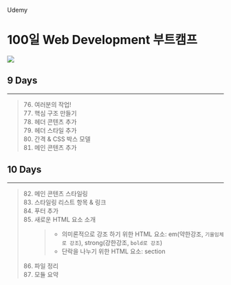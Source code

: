 Udemy

# 100일 Web Development 부트캠프

[<img src="https://img.shields.io/badge/github-%23121011.svg?style=for-the-badge&logo=github&logoColor=white" />](https://github.com/academind/100-days-of-web-development/)

## 9 Days

<hr />

> 76. 여러분의 작업!
> 77. 핵심 구조 만들기
> 78. 헤더 콘텐츠 추가
> 79. 헤더 스타일 추가
> 80. 간격 & CSS 박스 모델
> 81. 메인 콘텐츠 추가

## 10 Days

<hr />

> 82. 메인 콘텐츠 스타일링
> 83. 스타일링 리스트 항목 & 링크
> 84. 푸터 추가
> 85. 새로운 HTML 요소 소개
>     > - 의미론적으로 강조 하기 위한 HTML 요소: em(약한강조, `기울임체로 강조`), strong(강한강조, `bold로 강조`)
>     > - 단락을 나누기 위한 HTML 요소: section
> 86. 파일 정리
> 87. 모듈 요약
